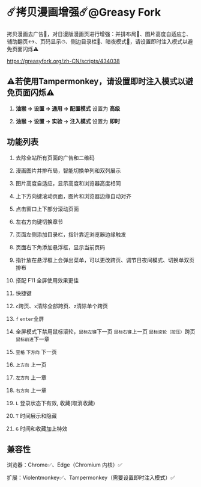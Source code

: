 # ☄️拷贝漫画增强☄️@Greasy Fork

拷贝漫画去广告🚫，对日漫版漫画页进行增强：并排布局📖、图片高度自适应↕️、辅助翻页↔️、页码显示⏱、侧边目录栏📑、暗夜模式🌙，请设置即时注入模式以避免页面闪烁⚠️

https://greasyfork.org/zh-CN/scripts/434038

## ⚠️若使用Tampermonkey，请设置即时注入模式以避免页面闪烁⚠️

1. **油猴 -> 设置 -> 通用 -> 配置模式** 设置为 **高级**

2. **油猴 -> 设置 -> 实验 -> 注入模式** 设置为 **即时**

## 功能列表

1. 去除全站所有页面的广告和二维码

2. 漫画图片并排布局，智能切换单列和双列展示

3. 图片高度自适应，显示高度和浏览器高度相同

4. 上下方向键滚动页面，图片和浏览器边缘自动对齐

5. 点击窗口上下部分滚动页面

6. 左右方向键切换章节

7. 页面左侧添加目录栏，指针靠近浏览器边缘触发

8. 页面右下角添加悬浮框，显示当前页码

9. 指针放在悬浮框上会弹出菜单，可以更改跨页、调节日夜间模式、切换单双页排布

10. 搭配 F11 全屏使用效果更佳
11. 快捷键
   1. `c`跨页、`x`清除全部跨页、`z`清除单个跨页
   2. `f` `enter`全屏
   3. 全屏模式下禁用鼠标滚轮，`鼠标左键`下一页 `鼠标右键`上一页 `鼠标滚轮（按压）`跨页 `鼠标前进`下一章
   4. `空格` `下方向` 下一页
   5. `上方向` 上一页
   6. `左方向` 上一章
   7. `右方向` 上一章
   8. `L` 登录状态下有效, 收藏(取消收藏)
   9. `T` 时间展示和隐藏
   10. `G` 时间和收藏加上特效 

## 兼容性

浏览器：Chrome✅、Edge（Chromium 内核）✅

扩展：Violentmonkey✅、Tampermonkey（需要设置即时注入模式）✅
